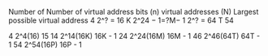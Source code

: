 Number of                   Number of
virtual address bits (n)    virtual addresses (N)     Largest possible virtual address
    4
                                2^? = 16 K
                                                          2^24 − 1=?M− 1
                                2^? = 64 T
    54


4   2^4(16)    15
14  2^14(16K)  16K - 1
24  2^24(16M)  16M - 1
46  2^46(64T)  64T - 1
54  2^54(16P)  16P - 1
